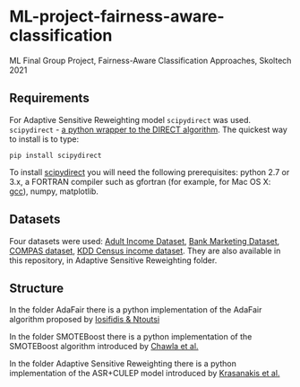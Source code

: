 # ML-project-fairness-aware-classification
ML Final Group Project, Fairness-Aware Classification Approaches, Skoltech 2021

## Requirements
For Adaptive Sensitive Reweighting model `scipydirect` was used. `scipydirect` - [a python wrapper to the DIRECT algorithm](https://scipydirect.readthedocs.io/en/latest/install.html). The quickest way to install is to type: 
```
pip install scipydirect
```
To install [scipydirect](https://github.com/andim/scipydirectyou) you will need the following prerequisites: python 2.7 or 3.x, a FORTRAN compiler such as gfortran (for example, for Mac OS X: [gcc](https://formulae.brew.sh/formula/gcc#default)), numpy, matplotlib.

## Datasets
Four datasets were used: [Adult Income Dataset](https://www.kaggle.com/wenruliu/adult-income-dataset?select=adult.csv), [Bank Marketing Dataset](https://archive.ics.uci.edu/ml/datasets/Bank+Marketing), [COMPAS dataset](https://github.com/propublica/compas-analysis), [KDD Census income dataset](http://archive.ics.uci.edu/ml/datasets/Census-Income+(KDD)). They are also available in this repository, in Adaptive Sensitive Reweighting folder.

## Structure
In the folder AdaFair there is a python implementation of the AdaFair algorithm proposed by [Iosifidis & Ntoutsi](https://dl.acm.org/doi/abs/10.1145/3357384.3357974)

In the folder SMOTEBoost there is a python implementation of the SMOTEBoost algorithm introduced by [Chawla et al.](https://link.springer.com/chapter/10.1007/978-3-540-39804-2_12)

In the folder Adaptive Sensitive Reweighting there is a python implementation of the ASR+CULEP model introduced by [Krasanakis et al.](https://dl.acm.org/doi/abs/10.1145/3178876.3186133)
